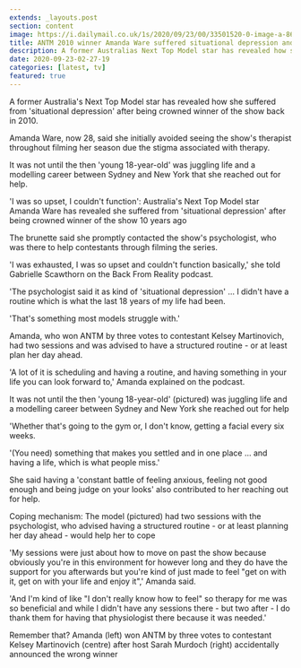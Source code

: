 ```yaml
---
extends: _layouts.post
section: content
image: https://i.dailymail.co.uk/1s/2020/09/23/00/33501520-0-image-a-86_1600818560806.jpg 
title: ANTM 2010 winner Amanda Ware suffered situational depression and reaching out to psychologist 
description: A former Australias Next Top Model star has revealed how she suffered from situational depression after being crowned winner of the show back in 2010.  
date: 2020-09-23-02-27-19 
categories: [latest, tv] 
featured: true 
--- 
```

A former Australia's Next Top Model star has revealed how she suffered from 'situational depression' after being crowned winner of the show back in 2010. 

Amanda Ware, now 28, said she initially avoided seeing the show's therapist throughout filming her season due the stigma associated with therapy.

It was not until the then 'young 18-year-old' was juggling life and a modelling career between Sydney and New York that she reached out for help.

'I was so upset, I couldn't function': Australia's Next Top Model star Amanda Ware has revealed she suffered from 'situational depression' after being crowned winner of the show 10 years ago 

The brunette said she promptly contacted the show's psychologist, who was there to help contestants through filming the series. 

'I was exhausted, I was so upset and couldn't function basically,' she told Gabrielle Scawthorn on the Back From Reality podcast.

'The psychologist said it as kind of 'situational depression' ... I didn't have a routine which is what the last 18 years of my life had been.

'That's something most models struggle with.'

Amanda, who won ANTM by three votes to contestant Kelsey Martinovich, had two sessions and was advised to have a structured routine - or at least plan her day ahead.

'A lot of it is scheduling and having a routine, and having something in your life you can look forward to,' Amanda explained on the podcast.

It was not until the then 'young 18-year-old' (pictured) was juggling life and a modelling career between Sydney and New York she reached out for help

'Whether that's going to the gym or, I don't know, getting a facial every six weeks. 

'(You need) something that makes you settled and in one place ... and having a life, which is what people miss.'

She said having a 'constant battle of feeling anxious, feeling not good enough and being judge on your looks' also contributed to her reaching out for help.

Coping mechanism: The model (pictured) had two sessions with the psychologist, who advised having a structured routine - or at least planning her day ahead - would help her to cope

'My sessions were just about how to move on past the show because obviously you're in this environment for however long and they do have the support for you afterwards but you're kind of just made to feel "get on with it, get on with your life and enjoy it",' Amanda said.

'And I'm kind of like "I don't really know how to feel" so therapy for me was so beneficial and while I didn't have any sessions there - but two after - I do thank them for having that physiologist there because it was needed.'

Remember that? Amanda (left) won ANTM by three votes to contestant Kelsey Martinovich (centre) after host Sarah Murdoch (right) accidentally announced the wrong winner

